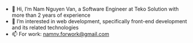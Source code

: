 - 👋 Hi, I’m Nam Nguyen Van, a Software Engineer at Teko Solution with more than 2 years of experience
- 👀 I’m interested in web development, specifically front-end development and its related technologies
- 📫 For work: namnv.forwork@gmail.com

